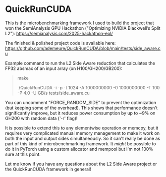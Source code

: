 # QuickRunCUDA

This is the microbenchmarking framework I used to build the project that won the SemiAnalysis GPU Hackathon ("Optimizing NVIDIA Blackwell’s Split L2"): https://semianalysis.com/2025-hackathon-eol/

The finished & polished project code is available here: https://github.com/ademeure/QuickRunCUDA/blob/main/tests/side_aware.cu

Example command to run the L2 Side Aware reduction that calculates the FP32 absmax of an input array (on H100/GH200/GB200):
> make
>
> ./QuickRunCUDA -i -p -t 1024 -A 1000000000 -0 1000000000 -T 100 -P 4.0 -U GB/s tests/side_aware.cu

You can uncomment "FORCE_RANDOM_SIDE" to prevent the optimization (but keeping some of the overhead). This shows that performance doesn't significantly improve, but it reduces power consumption by up to ~9% on GH200 with random data ('-r' flag)!

It is possible to extend this to any elementwise operation or memcpy, but it requires very complicated manual memory management to make it work on both the input and output sides simultaneously. So it can't really be done as part of this kind of microbenchmarking framework. It *might* be possible to do it in PyTorch using a custom allocator and mempool but I'm not 100% sure at this point.

Let me know if you have any questions about the L2 Side Aware project or the QuickRunCUDA framework in general!

